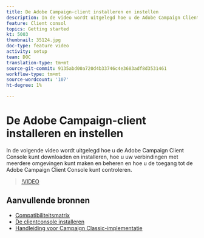 ```yaml
---
title: De Adobe Campaign-client installeren en instellen
description: In de video wordt uitgelegd hoe u de Adobe Campaign Client Console kunt downloaden en installeren, hoe u uw verbindingen met meerdere omgevingen kunt maken en beheren en hoe u de toegang tot de Adobe Campaign Client Console kunt controleren.
feature: Client consol
topics: Getting started
kt: 5003
thumbnail: 35124.jpg
doc-type: feature video
activity: setup
team: DOC
translation-type: tm+mt
source-git-commit: 9135abd00a720d4b33746c4e3683adf8d3531461
workflow-type: tm+mt
source-wordcount: '107'
ht-degree: 1%

---
```



# De Adobe Campaign-client installeren en instellen

In de volgende video wordt uitgelegd hoe u de Adobe Campaign Client Console kunt downloaden en installeren, hoe u uw verbindingen met meerdere omgevingen kunt maken en beheren en hoe u de toegang tot de Adobe Campaign Client Console kunt controleren.

>[!VIDEO](https://video.tv.adobe.com/v/35124?quality=12)

## Aanvullende bronnen

* [Compatibiliteitsmatrix](https://helpx.adobe.com/campaign/kb/compatibility-matrix.html)
* [De clientconsole installeren](https://docs.adobe.com/content/help/en/campaign-classic/using/installing-campaign-classic/installing-campaign-in-windows-/installing-the-client-console.html)
* [Handleiding voor Campaign Classic-implementatie](https://helpx.adobe.com/campaign/kb/acc-implementation.html)
